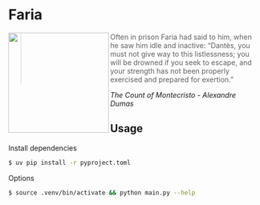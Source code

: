 # Faria

<img align="left" width="200" src="https://github.com/user-attachments/assets/d268d01e-cfe9-4467-bc0b-24bfdd056934" />

<div>
    <blockquote>
    Often in prison Faria had said to him, when he saw him idle and inactive:
    “Dantès, you must not give way to this listlessness; you will be drowned if you seek to escape, and your strength has not been properly exercised and prepared for exertion.”
    </blockquote>
    <cite>The Count of Montecristo - Alexandre Dumas</cite>
</div>


## Usage

Install dependencies

```bash
$ uv pip install -r pyproject.toml
```

Options

```bash
$ source .venv/bin/activate && python main.py --help
```


